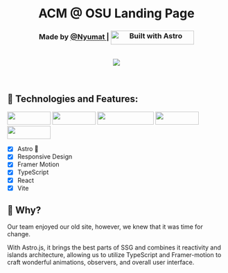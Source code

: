 <h1 align="center">ACM @ OSU Landing Page</h1>
<div align="center">
  <h3>
    Made by 
    <a href="https://github.com/nyumat">
      @Nyumat
    </a>
    <span> | </span>
     <a href="https://astro.build"><img src="https://astro.badg.es/v2/built-with-astro/small.svg" alt="Built with Astro" width="192" height="32" align="center"></a>
  </h3>
</div>
<br/>

<div align="center"><img src="https://res.cloudinary.com/dkosoobf7/image/upload/v1696379199/pf/acm_site.png"></img></div>
<br/>
<br/>

## 🚀 Technologies and Features:

<div>
  <img width="100" height="30" src="https://badges.aleen42.com/src/node.svg">
  <img width="100" height="30" src="https://badges.aleen42.com/src/react.svg">
  <img width="130" height="30" src="https://badges.aleen42.com/src/typescript.svg">
	<img width="100" height="30" src="https://badges.aleen42.com/src/vitejs.svg">
	<img width="100" height="30" src="https://badges.aleen42.com/src/npm.svg">
</div>

- [x] Astro 🚀
- [x] Responsive Design
- [x] Framer Motion
- [x] TypeScript
- [x] React
- [x] Vite

## 📄 Why?

Our team enjoyed our old site, however, we knew that it was time for change. 

With Astro.js, it brings the best parts of SSG and combines it reactivity and islands architecture, allowing us to utilize TypeScript and Framer-motion to 
craft wonderful animations, observers, and overall user interface.
<br/>